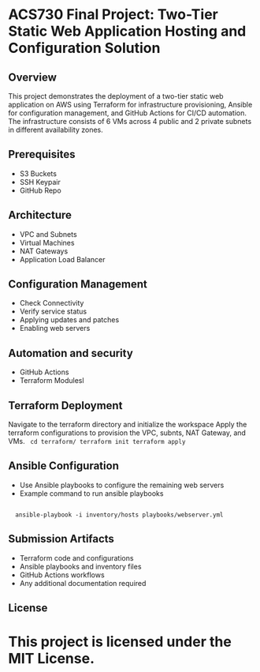 # ACS730 Final Project: Two-Tier Static Web Application Hosting and Configuration Solution
## Overview
This project demonstrates the deployment of a two-tier static web application on AWS using Terraform for infrastructure provisioning, Ansible for configuration management, and GitHub Actions for CI/CD automation. The infrastructure consists of 6 VMs across 4 public and 2 private subnets in different availability zones.

## Prerequisites
<ul>
  <li>S3 Buckets</li>
  <li>SSH Keypair</li>
  <li>GitHub Repo</li>
</ul>

## Architecture
<ul>
  <li>VPC and Subnets</li>
  <li>Virtual Machines</li>
  <li>NAT Gateways</li>
  <li>Application Load Balancer</li>
</ul>

## Configuration Management
<ul>
  <li>Check Connectivity</li>
  <li>Verify service status</li>
  <li>Applying updates and patches</li>
  <li>Enabling web servers</li>
</ul>

## Automation and security
<ul>
  <li>GitHub Actions</li>
  <li>Terraform Modulesl</li>
</ul>
 
## Terraform Deployment
Navigate to the terraform directory and initialize the workspace
Apply the terraform configurations to provision the VPC, subnts, NAT Gateway, and VMs.
<code>
  cd terraform/
  terraform init
  terraform apply
</code>
## Ansible Configuration
<ul>
  <li>Use Ansible playbooks to configure the remaining web servers</li>
  <li>Example command to run ansible playbooks</li>
</ul>
<code>
  ansible-playbook -i inventory/hosts playbooks/webserver.yml
</code>

## Submission Artifacts
<ul>
  <li>Terraform code and configurations</li>
  <li>Ansible playbooks and inventory files</li>
  <li>GitHub Actions workflows</li>
  <li>Any additional documentation required</li>
</ul>

## License
This project is licensed under the MIT License.
==========
